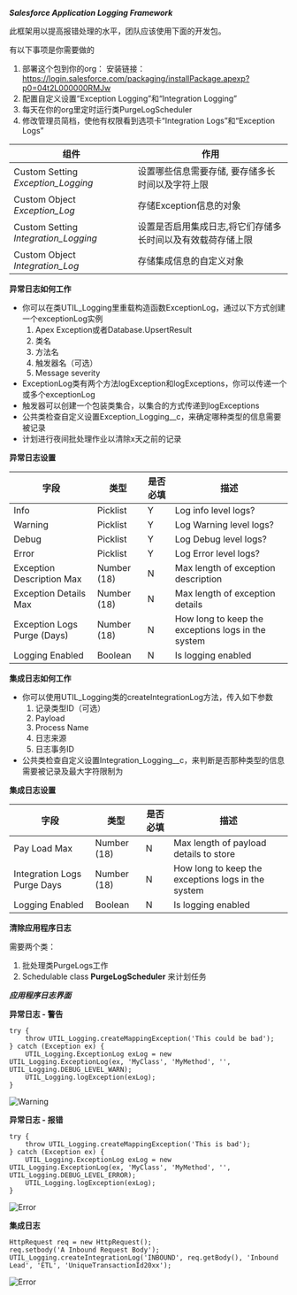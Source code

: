 ***Salesforce Application Logging Framework***

此框架用以提高报错处理的水平，团队应该使用下面的开发包。

有以下事项是你需要做的

1. 部署这个包到你的org：
   安装链接： https://login.salesforce.com/packaging/installPackage.apexp?p0=04t2L000000RMJw
2. 配置自定义设置“Exception Logging”和“Integration Logging”
3. 每天在你的org里定时运行类PurgeLogScheduler
4. 修改管理员简档，使他有权限看到选项卡“Integration Logs”和“Exception Logs”

| **组件** | **作用** |
| --- | --- |
| Custom Setting *Exception_Logging* | 设置哪些信息需要存储, 要存储多长时间以及字符上限 |
| Custom Object *Exception_Log* | 存储Exception信息的对象 |
| Custom Setting *Integration_Logging* | 设置是否启用集成日志,将它们存储多长时间以及有效载荷存储上限 |
| Custom Object *Integration_Log* | 存储集成信息的自定义对象 |

**异常日志如何工作**

- 你可以在类UTIL_Logging里重载构造函数ExceptionLog，通过以下方式创建一个exceptionLog实例
    1. Apex Exception或者Database.UpsertResult
    2. 类名
    3. 方法名
    4. 触发器名（可选）
    5. Message severity
- ExceptionLog类有两个方法logException和logExceptions，你可以传递一个或多个exceptionLog
- 触发器可以创建一个包装类集合，以集合的方式传递到logExceptions
- 公共类检查自定义设置Exception_Logging__c，来确定哪种类型的信息需要被记录
- 计划进行夜间批处理作业以清除x天之前的记录

**异常日志设置**

| **字段** | **类型** | **是否必填** | **描述** |
| --- | --- | --- | --- |
| Info | Picklist | Y | Log info level logs? |
| Warning | Picklist | Y | Log Warning level logs? |
| Debug | Picklist | Y | Log Debug level logs? |
| Error | Picklist | Y | Log Error level logs? |
| Exception Description Max | Number (18) | N | Max length of exception description |
| Exception Details Max | Number (18) | N | Max length of exception details |
| Exception Logs Purge (Days) | Number (18) | N | How long to keep the exceptions logs in the system |
| Logging Enabled | Boolean | N | Is logging enabled |

**集成日志如何工作**

- 你可以使用UTIL_Logging类的createIntegrationLog方法，传入如下参数
  1. 记录类型ID（可选）
  2. Payload
  3. Process Name
  4. 日志来源
  5. 日志事务ID
- 公共类检查自定义设置Integration_Logging__c，来判断是否那种类型的信息需要被记录及最大字符限制为

**集成日志设置**

| **字段** | **类型** | **是否必填** | **描述** |
| --- | --- | --- | --- |
| Pay Load Max | Number (18) | N | Max length of payload details to store |
| Integration Logs Purge Days | Number (18) | N | How long to keep the exceptions logs in the system |
| Logging Enabled | Boolean | N | Is logging enabled |

**清除应用程序日志**

需要两个类：
  1. 批处理类PurgeLogs工作
  2. Schedulable class **PurgeLogScheduler** 来计划任务


***应用程序日志界面***

**异常日志 - 警告**
```
try {
	throw UTIL_Logging.createMappingException('This could be bad');
} catch (Exception ex) {  
    UTIL_Logging.ExceptionLog exLog = new UTIL_Logging.ExceptionLog(ex, 'MyClass', 'MyMethod', '', UTIL_Logging.DEBUG_LEVEL_WARN);
  	UTIL_Logging.logException(exLog);
}
```
![Warning](screenShots/Warn_Log.png)

**异常日志 - 报错**
```
try {
	throw UTIL_Logging.createMappingException('This is bad');
} catch (Exception ex) {  
    UTIL_Logging.ExceptionLog exLog = new UTIL_Logging.ExceptionLog(ex, 'MyClass', 'MyMethod', '', UTIL_Logging.DEBUG_LEVEL_ERROR);
  	UTIL_Logging.logException(exLog);
}
```
![Error](screenShots/Exception_Log.png)

**集成日志**
```
HttpRequest req = new HttpRequest();
req.setbody('A Inbound Request Body');
UTIL_Logging.createIntegrationLog('INBOUND', req.getBody(), 'Inbound Lead', 'ETL', 'UniqueTransactionId20xx');
```
![Error](screenShots/Integration_Log.png)
